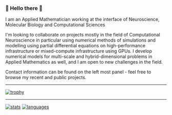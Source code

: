 ### 👋 Hello there 👋 

I am an Applied Mathematician working at the interface of Neuroscience, Molecular Biology and Computational Sciences

I'm looking to collaborate on projects mostly in the field of Computational Neuroscience in particular using numerical methods of simulations and modelling using partial differential equations on high-performance infrastructure or mixed-compute infrastructure using GPUs. I develop numerical models for multi-scale and hybrid-dimensional problems in Applied Mathematics as well, and I am open to new challenges in the field.

Contact information can be found on the left most panel - feel free to browse my recent and public projects.

___
[![trophy](https://github-profile-trophy.vercel.app/?username=stephanmg&theme=onedark&row=1&column=7)](https://github.com/stephanmg?tab=repositories&q=&type=source&language=)
___
[![stats](https://github-readme-stats.vercel.app/api?username=stephanmg&bg_color=30,e96443,904e95&title_color=fff&text_color=fff&show_icons=true&theme=merko)](https://github.com/stephanmg?tab=repositories&q=&type=source&language=)
[![languages](https://github-readme-stats.vercel.app/api/top-langs/?username=stephanmg&langs_count=14&layout=compact&count_private=true&bg_color=30,e96443,904e95&title_color=fff&text_color=fff&theme=merko)](https://github.com/stephanmg?tab=repositories)
